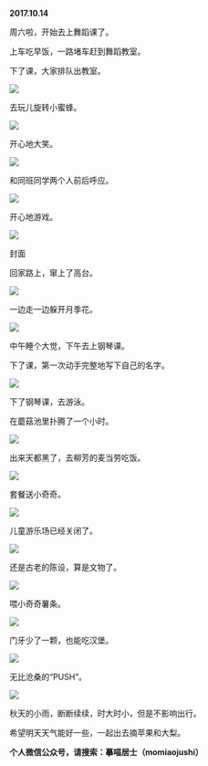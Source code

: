 
          
            
**2017.10.14**

周六啦，开始去上舞蹈课了。

上车吃早饭，一路堵车赶到舞蹈教室。

下了课，大家排队出教室。




![](img/51001-fc6ed38b63b5b5e5.jpg)




去玩儿旋转小蜜蜂。




![](img/51001-5f9c6601226260cc.jpg)




开心地大笑。




![](img/51001-6f6715062443d96b.jpg)




和同班同学两个人前后呼应。




![](img/51001-6325362fdbab18be.jpg)




开心地游戏。




![](img/51001-8e6c374f923b3124.jpg)

封面


回家路上，窜上了高台。




![](img/51001-ea11b69d05d37517.jpg)




一边走一边躲开月季花。




![](img/51001-8636f7706272bd8e.jpg)




中午睡个大觉，下午去上钢琴课。

下了课，第一次动手完整地写下自己的名字。




![](img/51001-62ec90552dcc78fb.jpg)




下了钢琴课，去游泳。

在蘑菇池里扑腾了一个小时。




![](img/51001-2e25d7587602cd74.jpg)




出来天都黑了，去柳芳的麦当劳吃饭。




![](img/51001-2d0ff779a27013b5.jpg)




套餐送小奇奇。




![](img/51001-b07aed58013f4014.jpg)




儿童游乐场已经关闭了。




![](img/51001-1349a6fa7fd6ea6c.jpg)




还是古老的陈设，算是文物了。




![](img/51001-eb033f9a1db4943d.jpg)




喂小奇奇薯条。




![](img/51001-b3fdc56e86b8fd45.jpg)




门牙少了一颗，也能吃汉堡。




![](img/51001-2af978cff5abb063.jpg)




无比沧桑的“PUSH”。




![](img/51001-34c0e016cf594f0e.jpg)




秋天的小雨，断断续续，时大时小，但是不影响出行。

希望明天天气能好一些，一起出去摘苹果和大梨。


**个人微信公众号，请搜索：摹喵居士（momiaojushi）**

          
        